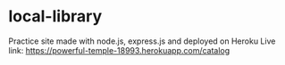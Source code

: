 # local-library
Practice site made with node.js, express.js and deployed on Heroku
Live link: https://powerful-temple-18993.herokuapp.com/catalog
